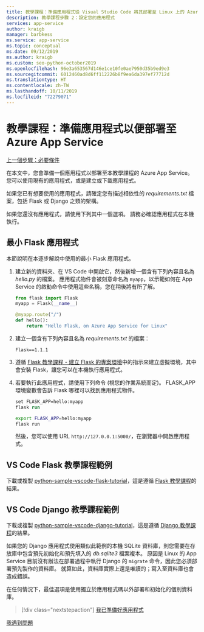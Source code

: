 ```yaml
---
title: 教學課程：準備應用程式從 Visual Studio Code 將其部署至 Linux 上的 Azure App Service
description: 教學課程步驟 2：設定您的應用程式
services: app-service
author: kraigb
manager: barbkess
ms.service: app-service
ms.topic: conceptual
ms.date: 09/12/2019
ms.author: kraigb
ms.custom: seo-python-october2019
ms.openlocfilehash: 96e3a653567d146e1ce10fe0ae7950d35b9ed9e3
ms.sourcegitcommit: 6012460ad8d6ff112226b8f9ea6da397ef77712d
ms.translationtype: HT
ms.contentlocale: zh-TW
ms.lasthandoff: 10/11/2019
ms.locfileid: "72279071"
---
```

# <a name="tutorial-prepare-your-app-for-deployment-to-azure-app-service"></a>教學課程：準備應用程式以便部署至 Azure App Service

[上一個步驟：必要條件](tutorial-deploy-app-service-on-linux-01.md)

在本文中，您會準備一個應用程式以部署至本教學課程的 Azure App Service。 您可以使用現有的應用程式，或是建立或下載應用程式。

如果您已有想要使用的應用程式，請確定您有描述相依性的 *requirements.txt* 檔案，包括 Flask 或 Django 之類的架構。

如果您還沒有應用程式，請使用下列其中一個選項。 請務必確認應用程式在本機執行。

## <a name="minimal-flask-app"></a>最小 Flask 應用程式

本節說明在本逐步解說中使用的最小 Flask 應用程式。

1. 建立新的資料夾、在 VS Code 中開啟它，然後新增一個含有下列內容且名為 *hello.py* 的檔案。 應用程式物件會被刻意命名為 `myapp`，以示範如何在 App Service 的啟動命令中使用這些名稱，您在稍後將有所了解。

    ```python
    from flask import Flask
    myapp = Flask(__name__)

    @myapp.route("/")
    def hello():
        return "Hello Flask, on Azure App Service for Linux"
    ```

1. 建立一個含有下列內容且名為 *requirements.txt* 的檔案：

    ```text
    Flask==1.1.1
    ```

1. 遵循 [Flask 教學課程 - 建立 Flask 的專案環境](https://code.visualstudio.com/docs/python/tutorial-flask#create-a-project-environment-for-flask)中的指示來建立虛擬環境，其中會安裝 Flask，讓您可以在本機執行應用程式。

1. 若要執行此應用程式，請使用下列命令 (視您的作業系統而定)。 FLASK_APP 環境變數會告訴 Flask 哪裡可以找到應用程式物件。

    ```ps
    set FLASK_APP=hello:myapp
    flask run
    ```

    ```bash
    export FLASK_APP=hello:myapp
    flask run
    ```

    然後，您可以使用 URL `http://127.0.0.1:5000/`，在瀏覽器中開啟應用程式。

## <a name="vs-code-flask-tutorial-sample"></a>VS Code Flask 教學課程範例

下載或複製 [python-sample-vscode-flask-tutorial](https://github.com/Microsoft/python-sample-vscode-flask-tutorial)，這是遵循 [Flask 教學課程](https://code.visualstudio.com/docs/python/tutorial-flask)的結果。

## <a name="vs-code-django-tutorial-sample"></a>VS Code Django 教學課程範例

下載或複製 [python-sample-vscode-django-tutorial](https://github.com/Microsoft/python-sample-vscode-django-tutorial)，這是遵循 [Django 教學課程](https://code.visualstudio.com/docs/python/tutorial-django)的結果。

如果您的 Django 應用程式使用類似此範例的本機 SQLite 資料庫，則您需要在存放庫中包含預先初始化和預先填入的 *db.sqlite3* 檔案複本。 原因是 Linux 的 App Service 目前沒有辦法在部署過程中執行 Django 的 `migrate` 命令，因此您必須部署預先製作的資料庫。 就算如此，資料庫實際上還是唯讀的；寫入至資料庫也會造成錯誤。

在任何情況下，最佳選項是使用獨立於應用程式碼以外部署和初始化的個別資料庫。

> [!div class="nextstepaction"]
> [我已準備好應用程式](tutorial-deploy-app-service-on-linux-03.md)

[我遇到問題](https://www.research.net/r/PWZWZ52?tutorial=vscode-appservice-python&step=02-prepare-app)
